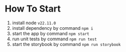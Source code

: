 # How To Start

1. install node `v22.11.0`
2. install dependency by command `npm i`
3. start the app by command `npm start`
4. run unit tests by command `npm run test`
5. start the storybook by command `npm run storybook`

